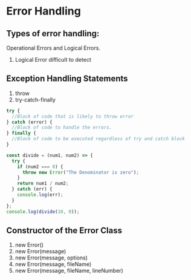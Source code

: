 # Error Handling

## Types of error handling:

Operational Errors and Logical Errors.

1. Logical Error difficult to detect

## Exception Handling Statements

1. throw
2. try-catch-finally

```javascript
try {
  //Block of code that is likely to throw error
} catch (error) {
  //Block of code to handle the errors.
} finally {
  //Block of code to be executed regardless of try and catch block
}

const divide = (num1, num2) => {
  try {
    if (num2 === 0) {
      throw new Error("The Denominator is zero");
    }
    return num1 / num2;
  } catch (err) {
    console.log(err);
  }
};
console.log(divide(10, 0));
```

## Constructor of the Error Class

1. new Error()
2. new Error(message)
3. new Error(message, options)
4. new Error(message, fileName)
5. new Error(message, fileName, lineNumber)
